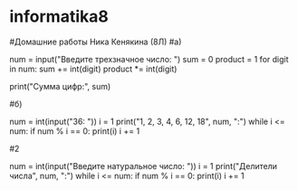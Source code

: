 # informatika8

#Домашние работы Ника Кенякина (8Л)
#а)

num = input("Введите трехзначное число: ")
sum = 0
product = 1
for digit in num:
    sum += int(digit)
    product *= int(digit)

print("Сумма цифр:", sum)

#б)

num = int(input("36: ")) 
i = 1 
print("1, 2, 3, 4, 6, 12, 18", num, ":") 
while i <= num: 
    if num % i == 0: 
        print(i) 
    i += 1

#2

num = int(input("Введите натуральное число: ")) 
i = 1 
print("Делители числа", num, ":") 
while i <= num: 
    if num % i == 0: 
        print(i) 
    i += 1
